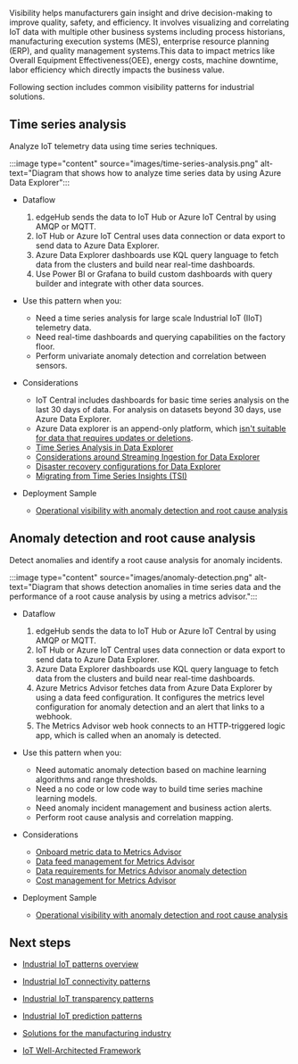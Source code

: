 Visibility helps manufacturers gain insight and drive decision-making to improve quality, safety, and efficiency. It involves visualizing and correlating IoT data with multiple other business systems including process historians, manufacturing execution systems (MES), enterprise resource planning (ERP), and quality management systems.This data to impact metrics like Overall Equipment Effectiveness(OEE), energy costs, machine downtime, labor efficiency which directly impacts the business value.

Following section includes common visibility patterns for industrial solutions.

## Time series analysis

Analyze IoT telemetry data using time series techniques.

:::image type="content" source="images/time-series-analysis.png" alt-text="Diagram that shows how to analyze time series data by using Azure Data Explorer":::

- Dataflow
    1. edgeHub sends the data to IoT Hub or Azure IoT Central by using AMQP or MQTT.
    2. IoT Hub or Azure IoT Central uses data connection or data export to send data to Azure Data Explorer.
    3. Azure Data Explorer dashboards use KQL query language to fetch data from the clusters and build near real-time dashboards.
    4. Use Power BI or Grafana to build custom dashboards with query builder and integrate with other data sources.

- Use this pattern when you:
  - Need a time series analysis for large scale Industrial IoT (IIoT) telemetry data.
  - Need real-time dashboards and querying capabilities on the factory floor.
  - Perform univariate anomaly detection and correlation between sensors.

- Considerations
  - IoT Central includes dashboards for basic time series analysis on the last 30 days of data. For analysis on datasets beyond 30 days, use Azure Data Explorer.
  - Azure Data explorer is an append-only platform, which [isn't suitable for data that requires updates or deletions](/azure/data-explorer/data-explorer-overview).
  - [Time Series Analysis in Data Explorer](/azure/data-explorer/time-series-analysis)
  - [Considerations around Streaming Ingestion for Data Explorer](/azure/data-explorer/ingest-data-streaming?tabs=azure-portal%2Ccsharp)
  - [Disaster recovery configurations for Data Explorer](/azure/data-explorer/business-continuity-overview#disaster-recovery-configurations)
  - [Migrating from Time Series Insights (TSI)](/azure/time-series-insights/migration-to-adx)

- Deployment Sample
  - [Operational visibility with anomaly detection and root cause analysis](https://github.com/Azure-Samples/industrial-iot-patterns/tree/main/2_OperationalVisibility)

## Anomaly detection and root cause analysis

Detect anomalies and identify a root cause analysis for anomaly incidents.

:::image type="content" source="images/anomaly-detection.png" alt-text="Diagram that shows detection anomalies in time series data and the performance of a root cause analysis by using a metrics advisor.":::

- Dataflow
    1. edgeHub sends the data to IoT Hub or Azure IoT Central by using AMQP or MQTT.
    2. IoT Hub or Azure IoT Central uses data connection or data export to send data to Azure Data Explorer.
    3. Azure Data Explorer dashboards use KQL query language to fetch data from the clusters and build near real-time dashboards.
    4. Azure Metrics Advisor fetches data from Azure Data Explorer by using a data feed configuration. It configures the metrics level configuration for anomaly detection and an alert that links to a webhook.
    5. The Metrics Advisor web hook connects to an HTTP-triggered logic app, which is called when an anomaly is detected.

- Use this pattern when you:
  - Need automatic anomaly detection based on machine learning algorithms and range thresholds.
  - Need a no code or low code way to build time series machine learning models.
  - Need anomaly incident management and business action alerts.
  - Perform root cause analysis and correlation mapping.

- Considerations
  - [Onboard metric data to Metrics Advisor](/azure/applied-ai-services/metrics-advisor/how-tos/onboard-your-data)
  - [Data feed management for Metrics Advisor](/azure/applied-ai-services/metrics-advisor/how-tos/manage-data-feeds)
  - [Data requirements for Metrics Advisor anomaly detection](/azure/applied-ai-services/metrics-advisor/faq#how-much-data-is-needed-for-metrics-advisor-to-start-anomaly-detection-)
  - [Cost management for Metrics Advisor](/azure/applied-ai-services/metrics-advisor/cost-management#key-points-about-cost-management-and-pricing)

- Deployment Sample
  - [Operational visibility with anomaly detection and root cause analysis](https://github.com/Azure-Samples/industrial-iot-patterns/tree/main/2_OperationalVisibility)

## Next steps

- [Industrial IoT patterns overview](./iiot-patterns-overview.yml)

- [Industrial IoT connectivity patterns](./iiot-connectivity-patterns.yml)

- [Industrial IoT transparency patterns](./iiot-transparency-patterns.yml)

- [Industrial IoT prediction patterns](./iiot-prediction-patterns.yml)

- [Solutions for the manufacturing industry](/azure/architecture/industries/manufacturing)

- [IoT Well-Architected Framework](/azure/architecture/framework/iot/iot-overview)
